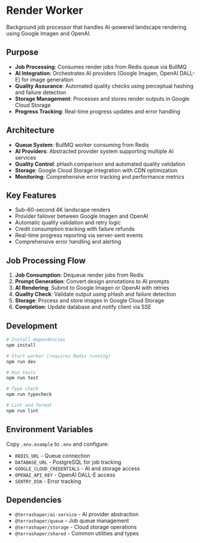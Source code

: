 # Render Worker

Background job processor that handles AI-powered landscape rendering using Google Imagen and OpenAI.

## Purpose

- **Job Processing**: Consumes render jobs from Redis queue via BullMQ
- **AI Integration**: Orchestrates AI providers (Google Imagen, OpenAI DALL-E) for image generation
- **Quality Assurance**: Automated quality checks using perceptual hashing and failure detection
- **Storage Management**: Processes and stores render outputs in Google Cloud Storage
- **Progress Tracking**: Real-time progress updates and error handling

## Architecture

- **Queue System**: BullMQ worker consuming from Redis
- **AI Providers**: Abstracted provider system supporting multiple AI services
- **Quality Control**: pHash comparison and automated quality validation
- **Storage**: Google Cloud Storage integration with CDN optimization
- **Monitoring**: Comprehensive error tracking and performance metrics

## Key Features

- Sub-60-second 4K landscape renders
- Provider failover between Google Imagen and OpenAI
- Automatic quality validation and retry logic
- Credit consumption tracking with failure refunds
- Real-time progress reporting via server-sent events
- Comprehensive error handling and alerting

## Job Processing Flow

1. **Job Consumption**: Dequeue render jobs from Redis
2. **Prompt Generation**: Convert design annotations to AI prompts
3. **AI Rendering**: Submit to Google Imagen or OpenAI with retries
4. **Quality Check**: Validate output using pHash and failure detection
5. **Storage**: Process and store images in Google Cloud Storage
6. **Completion**: Update database and notify client via SSE

## Development

```bash
# Install dependencies
npm install

# Start worker (requires Redis running)
npm run dev

# Run tests
npm run test

# Type check
npm run typecheck

# Lint and format
npm run lint
```

## Environment Variables

Copy `.env.example` to `.env` and configure:

- `REDIS_URL` - Queue connection
- `DATABASE_URL` - PostgreSQL for job tracking
- `GOOGLE_CLOUD_CREDENTIALS` - AI and storage access
- `OPENAI_API_KEY` - OpenAI DALL-E access
- `SENTRY_DSN` - Error tracking

## Dependencies

- `@terrashaper/ai-service` - AI provider abstraction
- `@terrashaper/queue` - Job queue management
- `@terrashaper/storage` - Cloud storage operations
- `@terrashaper/shared` - Common utilities and types